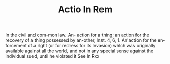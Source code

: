 ---
title: Actio In Rem
permalink: "/definitions/actio-in-rem.html"
body: In the civil and com-mon law. An- action for a thing; an action for the recovery
  of a thing possessed by an-other, Inst. 4, 6, 1. An'action for the en-forcement
  of a rlght (or for redress for its Invasion) whlch was originally available against
  all the world, and not in any special sense against the indlvldual sued, until he
  violated it See In Rxx
published_at: '2018-07-07'
layout: post
---